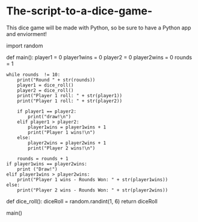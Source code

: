 # The-script-to-a-dice-game-
This dice game will be made with Python, so be sure to have a Python app and enviorment!

import random

def main():
    player1 = 0
    player1wins = 0
    player2 = 0
    player2wins = 0
    rounds = 1

    while rounds  != 10:
        print("Round " + str(rounds))
        player1 = dice_roll()
        player2 = dice_roll()
        print("Player 1 roll: " + str(player1))
        print("Player 1 roll: " + str(player2))

        if player1 == player2:
            print("draw!\n")
        elif player1 > player2:
            player1wins = player1wins + 1
            print("Player 1 wins!\n")
        else:
            player2wins = player2wins + 1
            print("Player 2 wins!\n")

        rounds = rounds + 1
    if player1wins == player2wins:
        print ("Draw!")
    elif player1wins > player2wins:
        print("Player 1 wins - Rounds Won: " + str(player1wins))
    else:
        print("Player 2 wins - Rounds Won: " + str(player2wins))
def dice_roll():
    diceRoll = random.randint(1, 6)
    return diceRoll

main()
